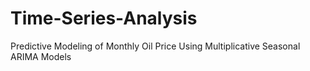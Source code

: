 # Time-Series-Analysis
Predictive Modeling of Monthly Oil Price Using Multiplicative Seasonal ARIMA Models
